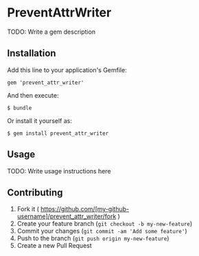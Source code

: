 # PreventAttrWriter

TODO: Write a gem description

## Installation

Add this line to your application's Gemfile:

    gem 'prevent_attr_writer'

And then execute:

    $ bundle

Or install it yourself as:

    $ gem install prevent_attr_writer

## Usage

TODO: Write usage instructions here

## Contributing

1. Fork it ( https://github.com/[my-github-username]/prevent_attr_writer/fork )
2. Create your feature branch (`git checkout -b my-new-feature`)
3. Commit your changes (`git commit -am 'Add some feature'`)
4. Push to the branch (`git push origin my-new-feature`)
5. Create a new Pull Request
